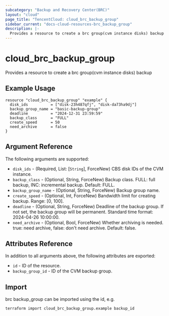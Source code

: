 ```yaml
---
subcategory: "Backup and Recovery Center(BRC)"
layout: "cloud"
page_title: "TencentCloud: cloud_brc_backup_group"
sidebar_current: "docs-cloud-resources-brc_backup_group"
description: |-
  Provides a resource to create a brc group(cvm instance disks) backup
---
```


# cloud_brc_backup_group

Provides a resource to create a brc group(cvm instance disks) backup

## Example Usage

```hcl
resource "cloud_brc_backup_group" "example" {
  disk_ids          = ["disk-23h487qfj", "disk-da73ha9dj"]
  backup_group_name = "basic-backup-group"
  deadline          = "2024-12-31 23:59:59"
  backup_class      = "FULL"
  create_speed      = 50
  need_archive      = false
}
```

## Argument Reference

The following arguments are supported:

* `disk_ids` - (Required, List: [`String`], ForceNew) CBS disk IDs of the CVM instance.
* `backup_class` - (Optional, String, ForceNew) Backup class. FULL: full backup, INC: incremental backup. Default: FULL.
* `backup_group_name` - (Optional, String, ForceNew) Backup group name.
* `create_speed` - (Optional, Int, ForceNew) Bandwidth limit for creating backup. Range: [0, 100].
* `deadline` - (Optional, String, ForceNew) Deadline of the backup group. If not set, the backup group will be permanent. Standard time format: 2024-04-26 10:00:00.
* `need_archive` - (Optional, Bool, ForceNew) Whether archiving is needed. true: need archive, false: don't need archive. Default: false.

## Attributes Reference

In addition to all arguments above, the following attributes are exported:

* `id` - ID of the resource.
* `backup_group_id` - ID of the CVM backup group.


## Import

brc backup_group can be imported using the id, e.g.

```
terraform import cloud_brc_backup_group.example backup_id
```

